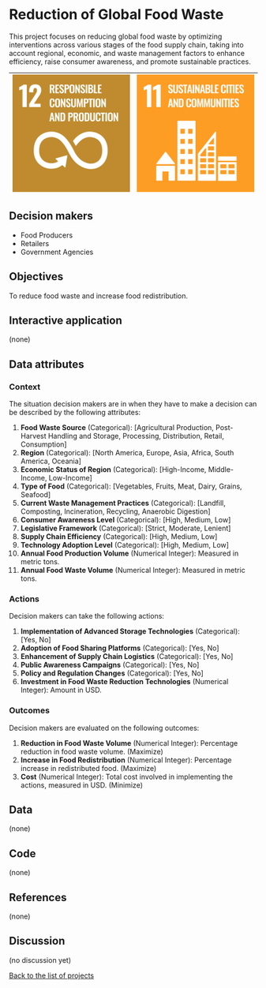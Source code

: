 # Reduction of Global Food Waste

<!-- Describe the project in one sentence, e.g. A project that... -->
This project focuses on reducing global food waste by optimizing interventions across various stages of the food supply
chain, taking into account regional, economic, and waste management factors to enhance efficiency, raise consumer
awareness, and promote sustainable practices.

<!-- Insert SDG Icons and links-->
| [![Goal 12](../images/sdgs/E-WEB-Goal-12.png)](../goals/goal_12) | [![Goal 11](../images/sdgs/E-WEB-Goal-11.png)](../goals/goal_11) |
|------------------------------------------------------------------|------------------------------------------------------------------|

## Decision makers

<!-- List decision makers that could use this project-->
- Food Producers
- Retailers
- Government Agencies

## Objectives

<!-- Describe the objectives of the project in one sentence -->
To reduce food waste and increase food redistribution.

## Interactive application

<!-- Provide a link to the interactive application -->
(none)

## Data attributes

### Context

<!-- Describe the situation decision makers are in when then have to make a decision -->
The situation decision makers are in when they have to make a decision can be described by the following attributes:

1. **Food Waste Source** (Categorical): [Agricultural Production, Post-Harvest Handling and Storage, Processing, Distribution, Retail, Consumption]
2. **Region** (Categorical): [North America, Europe, Asia, Africa, South America, Oceania]
3. **Economic Status of Region** (Categorical): [High-Income, Middle-Income, Low-Income]
4. **Type of Food** (Categorical): [Vegetables, Fruits, Meat, Dairy, Grains, Seafood]
5. **Current Waste Management Practices** (Categorical): [Landfill, Composting, Incineration, Recycling, Anaerobic Digestion]
6. **Consumer Awareness Level** (Categorical): [High, Medium, Low]
7. **Legislative Framework** (Categorical): [Strict, Moderate, Lenient]
8. **Supply Chain Efficiency** (Categorical): [High, Medium, Low]
9. **Technology Adoption Level** (Categorical): [High, Medium, Low]
10. **Annual Food Production Volume** (Numerical Integer): Measured in metric tons.
11. **Annual Food Waste Volume** (Numerical Integer): Measured in metric tons.

### Actions

<!-- Describe what the decision makers can do achieve their objectives -->
Decision makers can take the following actions:

1. **Implementation of Advanced Storage Technologies** (Categorical): [Yes, No]
2. **Adoption of Food Sharing Platforms** (Categorical): [Yes, No]
3. **Enhancement of Supply Chain Logistics** (Categorical): [Yes, No]
4. **Public Awareness Campaigns** (Categorical): [Yes, No]
5. **Policy and Regulation Changes** (Categorical): [Yes, No]
6. **Investment in Food Waste Reduction Technologies** (Numerical Integer): Amount in USD.

### Outcomes

<!-- Describe the metrics decision makers are trying to optimize, on which they are evaluated -->
Decision makers are evaluated on the following outcomes:

1. **Reduction in Food Waste Volume** (Numerical Integer): Percentage reduction in food waste volume. (Maximize)
2. **Increase in Food Redistribution** (Numerical Integer): Percentage increase in redistributed food. (Maximize)
3. **Cost** (Numerical Integer): Total cost involved in implementing the actions, measured in USD. (Minimize)

## Data

<!-- Describe the data that is used to evaluate the decisions -->
(none)

## Code

<!-- Point to the repo that contains the code -->
(none)

## References

<!-- Provide a list of references or other resources used in the project -->
(none)

## Discussion

<!-- Provide a link to a space for discussion or comments -->
(no discussion yet)

[Back to the list of projects](../README)